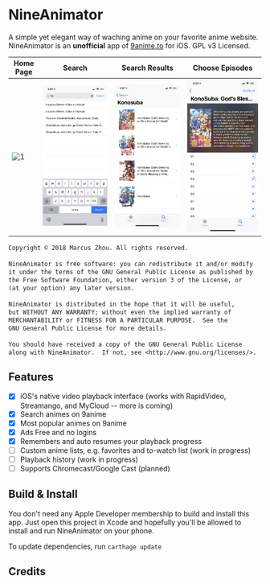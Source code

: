 NineAnimator
==========

A simple yet elegant way of waching anime on your favorite anime website.
NineAnimator is an **unofficial** app of [9anime.to](//9anime.to) for iOS. GPL
v3 Licensed.

| Home Page  | Search | Search Results | Choose Episodes |
| -------------- | -------- | ------------------|----------------------|
| ![1](Misc/screenshot_1.png) | ![2](Misc/screenshot_2.png) | ![3](Misc/screenshot_3.png) | ![4](Misc/screenshot_4.png) |

    
    Copyright © 2018 Marcus Zhou. All rights reserved.
    
    NineAnimator is free software: you can redistribute it and/or modify
    it under the terms of the GNU General Public License as published by
    the Free Software Foundation, either version 3 of the License, or
    (at your option) any later version.
    
    NineAnimator is distributed in the hope that it will be useful,
    but WITHOUT ANY WARRANTY; without even the implied warranty of
    MERCHANTABILITY or FITNESS FOR A PARTICULAR PURPOSE.  See the
    GNU General Public License for more details.
    
    You should have received a copy of the GNU General Public License
    along with NineAnimator.  If not, see <http://www.gnu.org/licenses/>.
    

## Features

- [x] iOS's native video playback interface (works with RapidVideo, Streamango, and MyCloud -- more is coming)
- [x] Search animes on 9anime
- [x] Most popular animes on 9anime
- [x] Ads Free and no logins
- [x] Remembers and auto resumes your playback progress
- [ ] Custom anime lists, e.g. favorites and to-watch list (work in progress)
- [ ] Playback history (work in progress)
- [ ] Supports Chromecast/Google Cast (planned)

## Build & Install

You don't need any Apple Developer membership to build and install this app.
Just open this project in Xcode and hopefully you'll be allowed to install and
run NineAnimator on your phone.

To update dependencies, run `carthage update`

## Credits


